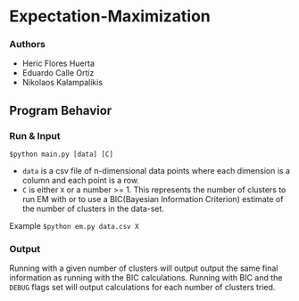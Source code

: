 # Expectation-Maximization
### Authors
 - Heric Flores Huerta
 - Eduardo Calle Ortiz
 - Nikolaos Kalampalikis

## Program Behavior

### Run & Input
`$python main.py [data] [C]`

 - `data` is a csv file of n-dimensional data points where each dimension is a column and each point is a row.
 - `C` is either `X` or a number >= 1. This represents the number of clusters to run EM with or to use a BIC(Bayesian Information Criterion) estimate of the number of clusters in the data-set.

Example
`$python em.py data.csv X`


### Output
Running with a given number of clusters will output output the same final information as running with the BIC calculations. Running with BIC and the `DEBUG` flags set will output calculations for each number of clusters tried.